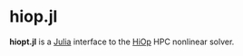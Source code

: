 hiop.jl
========

**hiopt.jl** is a [Julia](http://julialang.org/) interface to the [HiOp](https://github.com/LLNL/hiop) HPC nonlinear solver.

